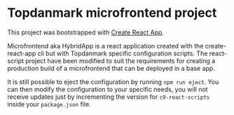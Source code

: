 # Topdanmark microfrontend project

This project was bootstrapped with [Create React App](https://github.com/facebook/create-react-app).

Microfrontend aka HybridApp is a react application created with the create-react-app cli but with
Topdanmark specific configuration scripts. The react-script project have been modified to suit the
requirements for creating a production build of a microfrontend that can be deployed in a base app.

It is still possible to eject the configuration by running `npm run eject`. You can then modify
the configuration to your specific needs, you will not receive updates just by incrementing
the version for `c9-react-scripts` inside your `package.json` file.
